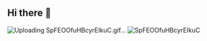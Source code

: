 ## Hi there 👋


![Uploading SpFEOOfuHBcyrEIkuC.gif…]()
![SpFEOOfuHBcyrEIkuC](https://github.com/lucasleos/lucasleos/assets/101786950/7c54c75b-395b-455f-8a23-56360bdb81f9)

